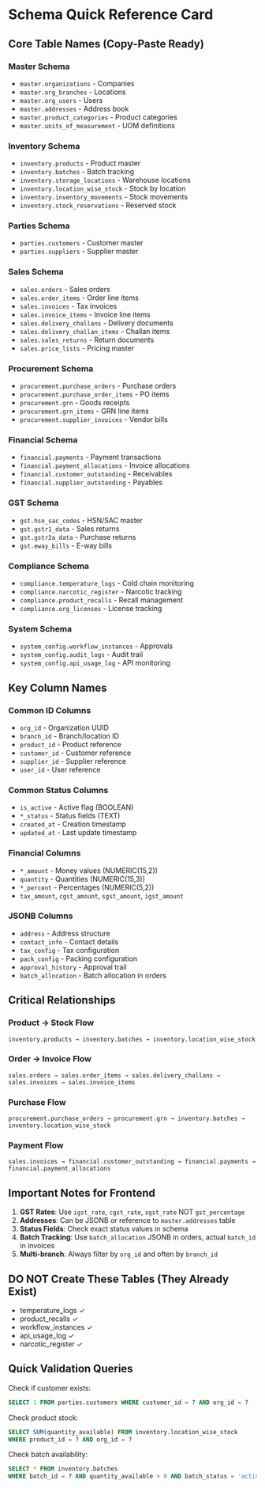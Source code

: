 # Schema Quick Reference Card

## Core Table Names (Copy-Paste Ready)

### Master Schema
- `master.organizations` - Companies
- `master.org_branches` - Locations  
- `master.org_users` - Users
- `master.addresses` - Address book
- `master.product_categories` - Product categories
- `master.units_of_measurement` - UOM definitions

### Inventory Schema  
- `inventory.products` - Product master
- `inventory.batches` - Batch tracking
- `inventory.storage_locations` - Warehouse locations
- `inventory.location_wise_stock` - Stock by location
- `inventory.inventory_movements` - Stock movements
- `inventory.stock_reservations` - Reserved stock

### Parties Schema
- `parties.customers` - Customer master
- `parties.suppliers` - Supplier master

### Sales Schema
- `sales.orders` - Sales orders
- `sales.order_items` - Order line items
- `sales.invoices` - Tax invoices  
- `sales.invoice_items` - Invoice line items
- `sales.delivery_challans` - Delivery documents
- `sales.delivery_challan_items` - Challan items
- `sales.sales_returns` - Return documents
- `sales.price_lists` - Pricing master

### Procurement Schema
- `procurement.purchase_orders` - Purchase orders
- `procurement.purchase_order_items` - PO items
- `procurement.grn` - Goods receipts
- `procurement.grn_items` - GRN line items
- `procurement.supplier_invoices` - Vendor bills

### Financial Schema  
- `financial.payments` - Payment transactions
- `financial.payment_allocations` - Invoice allocations
- `financial.customer_outstanding` - Receivables
- `financial.supplier_outstanding` - Payables

### GST Schema
- `gst.hsn_sac_codes` - HSN/SAC master
- `gst.gstr1_data` - Sales returns
- `gst.gstr2a_data` - Purchase returns
- `gst.eway_bills` - E-way bills

### Compliance Schema
- `compliance.temperature_logs` - Cold chain monitoring
- `compliance.narcotic_register` - Narcotic tracking
- `compliance.product_recalls` - Recall management
- `compliance.org_licenses` - License tracking

### System Schema
- `system_config.workflow_instances` - Approvals
- `system_config.audit_logs` - Audit trail
- `system_config.api_usage_log` - API monitoring

## Key Column Names

### Common ID Columns
- `org_id` - Organization UUID
- `branch_id` - Branch/location ID
- `product_id` - Product reference
- `customer_id` - Customer reference
- `supplier_id` - Supplier reference
- `user_id` - User reference

### Common Status Columns
- `is_active` - Active flag (BOOLEAN)
- `*_status` - Status fields (TEXT)
- `created_at` - Creation timestamp
- `updated_at` - Last update timestamp

### Financial Columns
- `*_amount` - Money values (NUMERIC(15,2))
- `quantity` - Quantities (NUMERIC(15,3))
- `*_percent` - Percentages (NUMERIC(5,2))
- `tax_amount`, `cgst_amount`, `sgst_amount`, `igst_amount`

### JSONB Columns
- `address` - Address structure
- `contact_info` - Contact details
- `tax_config` - Tax configuration
- `pack_config` - Packing configuration
- `approval_history` - Approval trail
- `batch_allocation` - Batch allocation in orders

## Critical Relationships

### Product → Stock Flow
```
inventory.products → inventory.batches → inventory.location_wise_stock
```

### Order → Invoice Flow  
```
sales.orders → sales.order_items → sales.delivery_challans → sales.invoices → sales.invoice_items
```

### Purchase Flow
```
procurement.purchase_orders → procurement.grn → inventory.batches → inventory.location_wise_stock
```

### Payment Flow
```
sales.invoices → financial.customer_outstanding → financial.payments → financial.payment_allocations
```

## Important Notes for Frontend

1. **GST Rates**: Use `igst_rate`, `cgst_rate`, `sgst_rate` NOT `gst_percentage`
2. **Addresses**: Can be JSONB or reference to `master.addresses` table
3. **Status Fields**: Check exact status values in schema
4. **Batch Tracking**: Use `batch_allocation` JSONB in orders, actual `batch_id` in invoices
5. **Multi-branch**: Always filter by `org_id` and often by `branch_id`

## DO NOT Create These Tables (They Already Exist)
- temperature_logs ✓
- product_recalls ✓ 
- workflow_instances ✓
- api_usage_log ✓
- narcotic_register ✓

## Quick Validation Queries

Check if customer exists:
```sql
SELECT 1 FROM parties.customers WHERE customer_id = ? AND org_id = ?
```

Check product stock:
```sql
SELECT SUM(quantity_available) FROM inventory.location_wise_stock 
WHERE product_id = ? AND org_id = ?
```

Check batch availability:
```sql
SELECT * FROM inventory.batches 
WHERE batch_id = ? AND quantity_available > 0 AND batch_status = 'active'
```